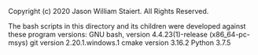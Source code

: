 Copyright (c) 2020 Jason William Staiert. All Rights Reserved.

The bash scripts in this directory and its children were developed against these program versions:
  GNU bash, version 4.4.23(1)-release (x86_64-pc-msys)
  git version 2.20.1.windows.1
  cmake version 3.16.2
  Python 3.7.5

